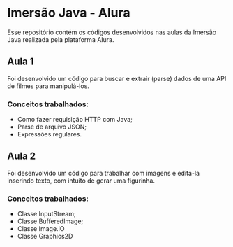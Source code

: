 # Imersão Java - Alura

Esse repositório contém os códigos desenvolvidos nas aulas da Imersão Java realizada pela plataforma Alura.

## Aula 1

Foi desenvolvido um código para buscar e extrair (parse) dados de uma API de filmes para manipulá-los.

### Conceitos trabalhados:

- Como fazer requisição HTTP com Java;
- Parse de arquivo JSON;
- Expressões regulares.

## Aula 2

Foi desenvolvido um código para trabalhar com imagens e edita-la inserindo texto, com intuito de gerar uma figurinha.

### Conceitos trabalhados:

- Classe InputStream;
- Classe BufferedImage;
- Classe Image.IO
- Classe Graphics2D
